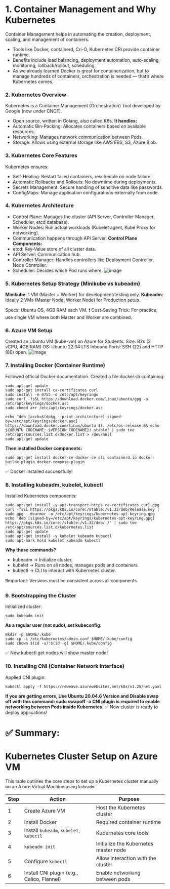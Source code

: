# 1. Container Management and Why Kubernetes
Container Management helps in automating the creation, deployment, scaling, and management of containers.
- Tools like Docker, containerd, Cri-O, Kubernetes CRI provide container runtime.
- Benefits include load balancing, deployment automation, auto-scaling, monitoring, rollback/rollout, scheduling.
- As we already learned Docker is great for containerization, but to manage hundreds of containers, orchestration is needed — that’s where Kubernetes comes.

### 2. Kubernetes Overview
Kubernetes is a Container Management (Orchestration) Tool developed by Google (now under CNCF).
- Open source, written in Golang, also called K8s.
**It handles:**
- Automatic Bin-Packing: Allocates containers based on available resources.
- Networking: Manages network communication between Pods.
- Storage: Allows using external storage like AWS EBS, S3, Azure Blob.

### 3. Kubernetes Core Features
Kubernetes ensures:
- Self-Healing: Restart failed containers, reschedule on node failure.
- Automatic Rollbacks and Rollouts: No downtime during deployments.
- Secrets Management: Secure handling of sensitive data like passwords.
- ConfigMaps: Manage application configurations externally from code.

### 4. Kubernetes Architecture
- Control Plane: Manages the cluster (API Server, Controller Manager, Scheduler, etcd database).
- Worker Nodes: Run actual workloads (Kubelet agent, Kube Proxy for networking).
- Communication happens through API Server.
**Control Plane Components:**
- etcd: Key-Value store of all cluster data.
- API Server: Communication hub.
- Controller Manager: Handles controllers like Deployment Controller, Node Controller.
- Scheduler: Decides which Pod runs where.
![image](https://github.com/user-attachments/assets/38cb55c7-cd38-4231-836d-3afc8f36de50)

### 5. Kubernetes Setup Strategy (Minikube vs kubeadm)
**Minikube**: 1 VM (Master + Worker) for development/testing only.
**Kubeadm:** Ideally 2 VMs (Master Node, Worker Node) for Production setup.

Specs: Ubuntu OS, 4GB RAM each VM.
❗ Cost-Saving Trick: For practice, use single VM where both Master and Worker are combined.

### 6. Azure VM Setup
Created an Ubuntu VM (kube-vm) on Azure for Students:
Size: B2s (2 vCPU, 4GB RAM)
OS: Ubuntu 22.04 LTS
Inbound Ports: SSH (22) and HTTP (80) open.
![image](https://github.com/user-attachments/assets/9f7c99c8-dd5c-4587-8744-99fd2bf0b6cb)

### 7. Installing Docker (Container Runtime)
Followed official Docker documentation.
Created a file docker.sh containing:
```
sudo apt-get update
sudo apt-get install ca-certificates curl
sudo install -m 0755 -d /etc/apt/keyrings
sudo curl -fsSL https://download.docker.com/linux/ubuntu/gpg -o /etc/apt/keyrings/docker.asc
sudo chmod a+r /etc/apt/keyrings/docker.asc

echo "deb [arch=$(dpkg --print-architecture) signed-by=/etc/apt/keyrings/docker.asc] https://download.docker.com/linux/ubuntu $(. /etc/os-release && echo ${UBUNTU_CODENAME:-$VERSION_CODENAME}) stable" | sudo tee /etc/apt/sources.list.d/docker.list > /dev/null
sudo apt-get update
```
**Then installed Docker components:**
```
sudo apt-get install docker-ce docker-ce-cli containerd.io docker-buildx-plugin docker-compose-plugin
```
✅ Docker installed successfully!

### 8. Installing kubeadm, kubelet, kubectl
Installed Kubernetes components:
```
sudo apt-get install -y apt-transport-https ca-certificates curl gpg
curl -fsSL https://pkgs.k8s.io/core:/stable:/v1.32/deb/Release.key | sudo gpg --dearmor -o /etc/apt/keyrings/kubernetes-apt-keyring.gpg
echo 'deb [signed-by=/etc/apt/keyrings/kubernetes-apt-keyring.gpg] https://pkgs.k8s.io/core:/stable:/v1.32/deb/ /' | sudo tee /etc/apt/sources.list.d/kubernetes.list
sudo apt-get update
sudo apt-get install -y kubelet kubeadm kubectl
sudo apt-mark hold kubelet kubeadm kubectl
```
**Why these commands?**
- kubeadm -> Initialize cluster.
- kubelet -> Runs on all nodes, manages pods and containers.
- kubectl -> CLI to interact with Kubernetes cluster.

❗Important: Versions must be consistent across all components.

### 9. Bootstrapping the Cluster
Initialized cluster:
```
sudo kubeadm init
```
**As a regular user (not sudo), set kubeconfig:**
```
mkdir -p $HOME/.kube
sudo cp -i /etc/kubernetes/admin.conf $HOME/.kube/config
sudo chown $(id -u):$(id -g) $HOME/.kube/config
```
✅ Now kubectl get nodes will show master node!

### 10. Installing CNI (Container Network Interface)
Applied CNI plugin:
```
kubectl apply -f https://reweave.azurewebsites.net/k8s/v1.25/net.yaml
```

**If you are getting errors, Use Ubuntu 20.04.6 Version and Disable swap off with this command: sudo swapoff -a**
**CNI plugin is required to enable networking between Pods inside Kubernetes.**
✅ Now cluster is ready to deploy applications!

# ✅ Summary:
# Kubernetes Cluster Setup on Azure VM
This table outlines the core steps to set up a Kubernetes cluster manually on an Azure Virtual Machine using `kubeadm`.

| Step | Action                              | Purpose                                |
|------|-------------------------------------|----------------------------------------|
| 1    | Create Azure VM                     | Host the Kubernetes cluster            |
| 2    | Install Docker                      | Required container runtime             |
| 3    | Install `kubeadm`, `kubelet`, `kubectl` | Kubernetes core tools                 |
| 4    | `kubeadm init`                      | Initialize the Kubernetes master node  |
| 5    | Configure `kubectl`                 | Allow interaction with the cluster     |
| 6    | Install CNI plugin (e.g., Calico, Flannel) | Enable networking between pods      |


